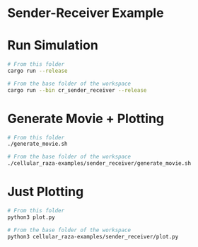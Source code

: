 # Sender-Receiver Example

# Run Simulation
```bash
# From this folder
cargo run --release

# From the base folder of the workspace
cargo run --bin cr_sender_receiver --release
```

# Generate Movie + Plotting
```bash
# From this folder
./generate_movie.sh

# From the base folder of the workspace
./cellular_raza-examples/sender_receiver/generate_movie.sh
```

# Just Plotting
```bash
# From this folder
python3 plot.py

# From the base folder of the workspace
python3 cellular_raza-examples/sender_receiver/plot.py
```

